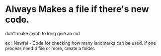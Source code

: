 # Always Makes a file if there's new code.

don't make ipynb to long
give an md

ex : Nawfal - Code for checking how many landmarks can be used.
if one process need 4 file or more, create a folder.